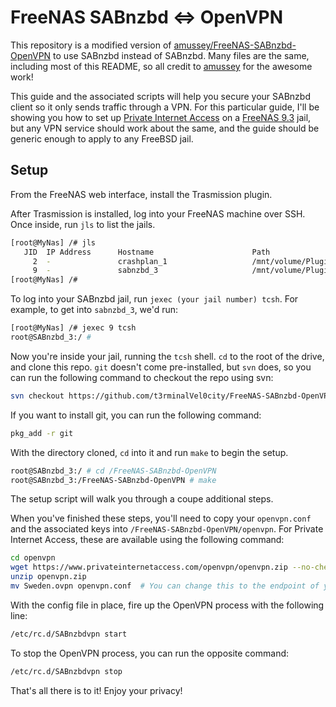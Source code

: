 # FreeNAS SABnzbd ⇔ OpenVPN

This repository is a modified version of [amussey/FreeNAS-SABnzbd-OpenVPN](https://github.com/amussey/FreeNAS-SABnzbd-OpenVPN) to use SABnzbd instead of SABnzbd. Many files are the same, including most of this README, so all credit to [amussey](https://github.com/amussey) for the awesome work!

This guide and the associated scripts will help you secure your SABnzbd client so it only sends traffic through a VPN.  For this particular guide, I'll be showing you how to set up [Private Internet Access](https://www.privateinternetaccess.com) on a [FreeNAS 9.3](http://www.freenas.org) jail, but any VPN service should work about the same, and the guide should be generic enough to apply to any FreeBSD jail.

## Setup

From the FreeNAS web interface, install the Trasmission plugin.

After Trasmission is installed, log into your FreeNAS machine over SSH.  Once inside, run `jls` to list the jails.

```bash
[root@MyNas] /# jls
   JID  IP Address      Hostname                      Path
     2  -               crashplan_1                   /mnt/volume/Plugins/Jails/crashplan_1
     9  -               sabnzbd_3 		              /mnt/volume/Plugins/Jails/SABnzbd_3
[root@MyNas] /#
```

To log into your SABnzbd jail, run `jexec (your jail number) tcsh`.  For example, to get into `sabnzbd_3`, we'd run:

```bash
[root@MyNas] /# jexec 9 tcsh
root@SABnzbd_3:/ #
```

Now you're inside your jail, running the `tcsh` shell.  `cd` to the root of the drive, and clone this repo.  `git` doesn't come pre-installed, but `svn` does, so you can run the following command to checkout the repo using svn:

```bash
svn checkout https://github.com/t3rminalVel0city/FreeNAS-SABnzbd-OpenVPN/trunk/FreeNAS-SABnzbd-OpenVPN
```

If you want to install git, you can run the following command:

```bash
pkg_add -r git
```

With the directory cloned, `cd` into it and run `make` to begin the setup.

```bash
root@SABnzbd_3:/ # cd /FreeNAS-SABnzbd-OpenVPN
root@SABnzbd_3:/FreeNAS-SABnzbd-OpenVPN # make
```

The setup script will walk you through a coupe additional steps.

When you've finished these steps, you'll need to copy your `openvpn.conf` and the associated keys into `/FreeNAS-SABnzbd-OpenVPN/openvpn`.  For Private Internet Access, these are available using the following command:

```bash
cd openvpn
wget https://www.privateinternetaccess.com/openvpn/openvpn.zip --no-check-certificate
unzip openvpn.zip
mv Sweden.ovpn openvpn.conf  # You can change this to the endpoint of your choice.
```

With the config file in place, fire up the OpenVPN process with the following line:

```bash
/etc/rc.d/SABnzbdvpn start
```

To stop the OpenVPN process, you can run the opposite command:

```bash
/etc/rc.d/SABnzbdvpn stop
```

That's all there is to it!  Enjoy your privacy!
